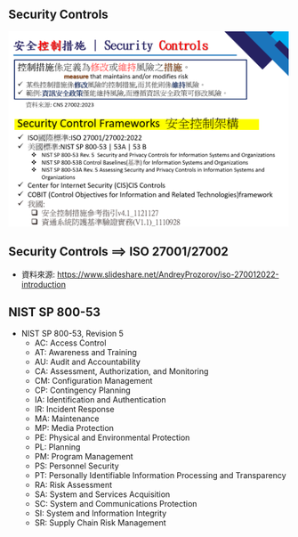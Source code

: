 ## Security Controls

![SecurityControls](SecurityControls.png)

## Security Controls ==> ISO 27001/27002
- 資料來源: https://www.slideshare.net/AndreyProzorov/iso-270012022-introduction

## NIST SP 800-53
- NIST SP 800-53, Revision 5
  - AC: Access Control
  - AT: Awareness and Training
  - AU: Audit and Accountability
  - CA: Assessment, Authorization, and Monitoring
  - CM: Configuration Management
  - CP: Contingency Planning
  - IA: Identification and Authentication
  - IR: Incident Response
  - MA: Maintenance
  - MP: Media Protection
  - PE: Physical and Environmental Protection
  - PL: Planning
  - PM: Program Management
  - PS: Personnel Security
  - PT: Personally Identifiable Information Processing and Transparency
  - RA: Risk Assessment
  - SA: System and Services Acquisition
  - SC: System and Communications Protection
  - SI: System and Information Integrity
  - SR: Supply Chain Risk Management
